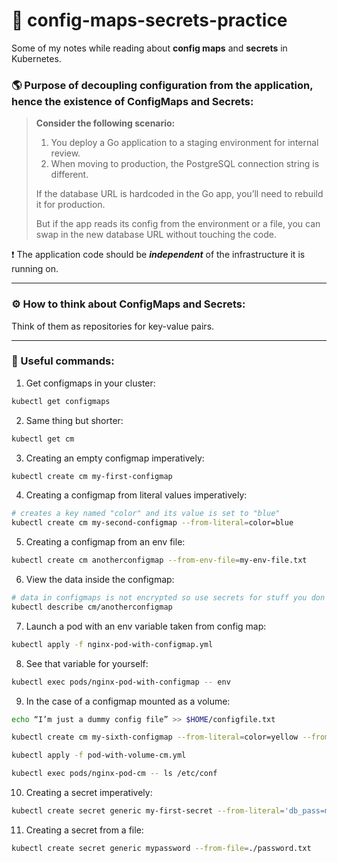 # 🔐 config-maps-secrets-practice
Some of my notes while reading about **config maps** and **secrets** in Kubernetes.

### 🌎 Purpose of decoupling configuration from the application, hence the existence of ConfigMaps and Secrets:
> **Consider the following scenario:**  
> 1. You deploy a Go application to a staging environment for internal review.  
> 2. When moving to production, the PostgreSQL connection string is different.  
>  
> If the database URL is hardcoded in the Go app, you’ll need to rebuild it for production.  
>  
> But if the app reads its config from the environment or a file, you can swap in the new database URL without touching the code.  

❗️ The application code should be ***independent*** of the infrastructure it is running on.

---

### ⚙️  How to think about ConfigMaps and Secrets:
Think of them as repositories for key-value pairs.

---

### 🚀 Useful commands:
1. Get configmaps in your cluster:
```bash
kubectl get configmaps
```

2. Same thing but shorter:
```bash
kubectl get cm
```

3. Creating an empty configmap imperatively:
```bash
kubectl create cm my-first-configmap
```

4. Creating a configmap from literal values imperatively:
```bash
# creates a key named "color" and its value is set to "blue"
kubectl create cm my-second-configmap --from-literal=color=blue
```

5. Creating a configmap from an env file:
```bash
kubectl create cm anotherconfigmap --from-env-file=my-env-file.txt
```

6. View the data inside the configmap:
```bash
# data in configmaps is not encrypted so use secrets for stuff you don't want public
kubectl describe cm/anotherconfigmap
```

7. Launch a pod with an env variable taken from config map:
```bash
kubectl apply -f nginx-pod-with-configmap.yml
```

8. See that variable for yourself:
```bash
kubectl exec pods/nginx-pod-with-configmap -- env
```

9. In the case of a configmap mounted as a volume:
```bash
echo “I’m just a dummy config file” >> $HOME/configfile.txt

kubectl create cm my-sixth-configmap --from-literal=color=yellow --from-file=$HOME/configfile.txt

kubectl apply -f pod-with-volume-cm.yml

kubectl exec pods/nginx-pod-cm -- ls /etc/conf
```

10. Creating a secret imperatively:
```bash
kubectl create secret generic my-first-secret --from-literal='db_pass=my_db_pass'
```

11. Creating a secret from a file:
```bash
kubectl create secret generic mypassword --from-file=./password.txt
```
